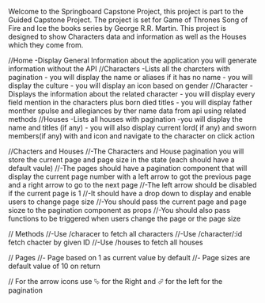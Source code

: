 Welcome to the Springboard Capstone Project, this project is part to the Guided Capstone Project. The project is set for Game of Thrones Song of Fire and Ice the books series by George R.R. Martin. This project is designed to show Characters data and information as well as the Houses which they come from.

//Home -Display General Information about the application you will generate information without the API
//Characters -Lists all the charcters with pagination - you will display the name or aliases if it has no name - you will display the culture - you will display an icon based on gender
//Character - Displays the information about the related character - you will display every field mention in the characters plus born died titles - you will display father monther spulse and allegiances by ther name data from api using related methods
//Houses -Lists all houses with pagination -you will display the name and titles (if any) - you will also display current lord( if any) and sworn members(if any) with and icon and navigate to the character on click action

//Chacters and Houses
//-The Characters and House pagination you will store the current page and page size in the state (each should have a default vaule)
//-The pages should have a pagination component that will display the current page number with a left arrow to got the previous page and a right arrow to go to the next page
//-The left arrow should be disabled if the current page is 1
//-It should have a drop down to display and enable users to change page size
//-You should pass the current page and page sioze to the pagination component as props
//-You should also pass functions to be triggered when users change the page or the page size

// Methods 
//-Use /characer to fetch all characters
//-Use /character/:id fetch chacter by given ID
//-Use /houses to fetch all houses

// Pages
//- Page  based on 1 as current value by default
//- Page sizes are default value of 10 on return

// For the arrow icons use &#11185; for the Right and &#11184; for the left for the pagination